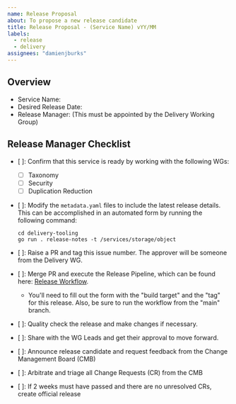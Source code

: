 ```yaml
---
name: Release Proposal
about: To propose a new release candidate
title: Release Proposal - (Service Name) vYY/MM
labels:
  - release
  - delivery
assignees: "damienjburks"
---
```


## Overview

- Service Name:
- Desired Release Date:
- Release Manager: (This must be appointed by the Delivery Working Group)

## Release Manager Checklist

- [ ]: Confirm that this service is ready by working with the following WGs:
  - [ ] Taxonomy
  - [ ] Security
  - [ ] Duplication Reduction
- [ ]: Modify the `metadata.yaml` files to include the latest release details. This can be accomplished in an automated form by running the following command:

  ```text
  cd delivery-tooling
  go run . release-notes -t /services/storage/object
  ```

- [ ]: Raise a PR and tag this issue number. The approver will be someone from the Delivery WG.
- [ ]: Merge PR and execute the Release Pipeline, which can be found here: [Release Workflow](https://github.com/finos/common-cloud-controls/actions/workflows/release.yml).
  - You'll need to fill out the form with the "build target" and the "tag" for this release. Also, be sure to run the workflow from the "main" branch.
- [ ]: Quality check the release and make changes if necessary.
- [ ]: Share with the WG Leads and get their approval to move forward.
- [ ]: Announce release candidate and request feedback from the Change Management Board (CMB)
- [ ]: Arbitrate and triage all Change Requests (CR) from the CMB
- [ ]: If 2 weeks must have passed and there are no unresolved CRs, create official release
